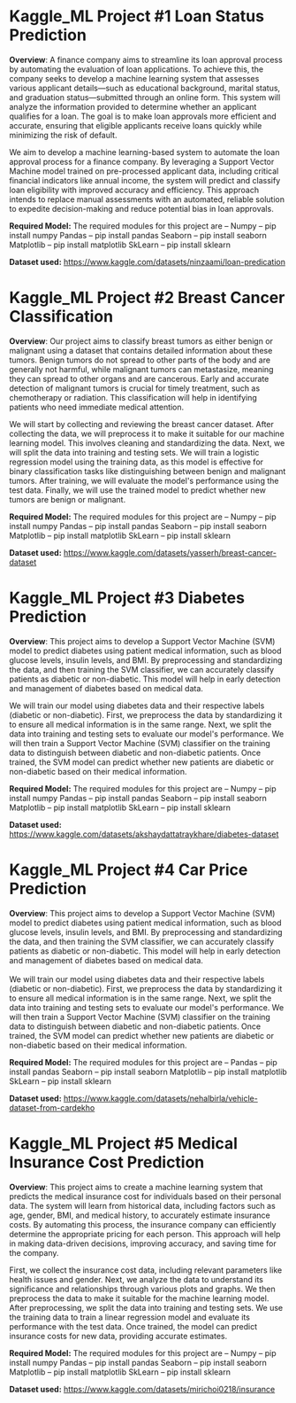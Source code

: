 # Kaggle_ML Project #1 Loan Status Prediction

**Overview**:
A finance company aims to streamline its loan approval process by automating the evaluation of loan applications. To achieve this, the company seeks to develop a machine learning system that assesses various applicant details—such as educational background, marital status, and graduation status—submitted through an online form. This system will analyze the information provided to determine whether an applicant qualifies for a loan. The goal is to make loan approvals more efficient and accurate, ensuring that eligible applicants receive loans quickly while minimizing the risk of default.

We aim to develop a machine learning-based system to automate the loan approval process for a finance company. By leveraging a Support Vector Machine model trained on pre-processed applicant data, including critical financial indicators like annual income, the system will predict and classify loan eligibility with improved accuracy and efficiency. This approach intends to replace manual assessments with an automated, reliable solution to expedite decision-making and reduce potential bias in loan approvals.

**Required Model:**
The required modules for this project are –
Numpy – pip install numpy
Pandas – pip install pandas
Seaborn – pip install seaborn
Matplotlib – pip install matplotlib
SkLearn – pip install sklearn

**Dataset used:**
https://www.kaggle.com/datasets/ninzaami/loan-predication


# Kaggle_ML Project #2 Breast Cancer Classification

**Overview**:
Our project aims to classify breast tumors as either benign or malignant using a dataset that contains detailed information about these tumors. Benign tumors do not spread to other parts of the body and are generally not harmful, while malignant tumors can metastasize, meaning they can spread to other organs and are cancerous. Early and accurate detection of malignant tumors is crucial for timely treatment, such as chemotherapy or radiation. This classification will help in identifying patients who need immediate medical attention.

We will start by collecting and reviewing the breast cancer dataset. After collecting the data, we will preprocess it to make it suitable for our machine learning model. This involves cleaning and standardizing the data. Next, we will split the data into training and testing sets. We will train a logistic regression model using the training data, as this model is effective for binary classification tasks like distinguishing between benign and malignant tumors. After training, we will evaluate the model's performance using the test data. Finally, we will use the trained model to predict whether new tumors are benign or malignant.

**Required Model:**
The required modules for this project are –
Numpy – pip install numpy
Pandas – pip install pandas
Seaborn – pip install seaborn
Matplotlib – pip install matplotlib
SkLearn – pip install sklearn

**Dataset used:**
https://www.kaggle.com/datasets/yasserh/breast-cancer-dataset

# Kaggle_ML Project #3 Diabetes Prediction

**Overview**:
This project aims to develop a Support Vector Machine (SVM) model to predict diabetes using patient medical information, such as blood glucose levels, insulin levels, and BMI. By preprocessing and standardizing the data, and then training the SVM classifier, we can accurately classify patients as diabetic or non-diabetic. This model will help in early detection and management of diabetes based on medical data.

We will train our model using diabetes data and their respective labels (diabetic or non-diabetic). First, we preprocess the data by standardizing it to ensure all medical information is in the same range. Next, we split the data into training and testing sets to evaluate our model's performance. We will then train a Support Vector Machine (SVM) classifier on the training data to distinguish between diabetic and non-diabetic patients. Once trained, the SVM model can predict whether new patients are diabetic or non-diabetic based on their medical information.

**Required Model:**
The required modules for this project are –
Numpy – pip install numpy
Pandas – pip install pandas
Seaborn – pip install seaborn
Matplotlib – pip install matplotlib
SkLearn – pip install sklearn

**Dataset used:**
https://www.kaggle.com/datasets/akshaydattatraykhare/diabetes-dataset


# Kaggle_ML Project #4 Car Price Prediction

**Overview**:
This project aims to develop a Support Vector Machine (SVM) model to predict diabetes using patient medical information, such as blood glucose levels, insulin levels, and BMI. By preprocessing and standardizing the data, and then training the SVM classifier, we can accurately classify patients as diabetic or non-diabetic. This model will help in early detection and management of diabetes based on medical data.<br>
<br>
We will train our model using diabetes data and their respective labels (diabetic or non-diabetic). First, we preprocess the data by standardizing it to ensure all medical information is in the same range. Next, we split the data into training and testing sets to evaluate our model's performance. We will then train a Support Vector Machine (SVM) classifier on the training data to distinguish between diabetic and non-diabetic patients. Once trained, the SVM model can predict whether new patients are diabetic or non-diabetic based on their medical information.

**Required Model:**
The required modules for this project are –
Pandas – pip install pandas
Seaborn – pip install seaborn
Matplotlib – pip install matplotlib
SkLearn – pip install sklearn

**Dataset used:**
https://www.kaggle.com/datasets/nehalbirla/vehicle-dataset-from-cardekho


# Kaggle_ML Project #5 Medical Insurance Cost Prediction

**Overview**:
This project aims to create a machine learning system that predicts the medical insurance cost for individuals based on their personal data. The system will learn from historical data, including factors such as age, gender, BMI, and medical history, to accurately estimate insurance costs. By automating this process, the insurance company can efficiently determine the appropriate pricing for each person. This approach will help in making data-driven decisions, improving accuracy, and saving time for the company.

First, we collect the insurance cost data, including relevant parameters like health issues and gender. Next, we analyze the data to understand its significance and relationships through various plots and graphs. We then preprocess the data to make it suitable for the machine learning model. After preprocessing, we split the data into training and testing sets. We use the training data to train a linear regression model and evaluate its performance with the test data. Once trained, the model can predict insurance costs for new data, providing accurate estimates.

**Required Model:**
The required modules for this project are –
Numpy – pip install numpy
Pandas – pip install pandas
Seaborn – pip install seaborn
Matplotlib – pip install matplotlib
SkLearn – pip install sklearn

**Dataset used:**
https://www.kaggle.com/datasets/mirichoi0218/insurance
